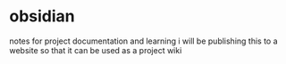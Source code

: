 # obsidian
notes for project documentation and learning
i will be publishing this to a website so that it can be used as a project wiki